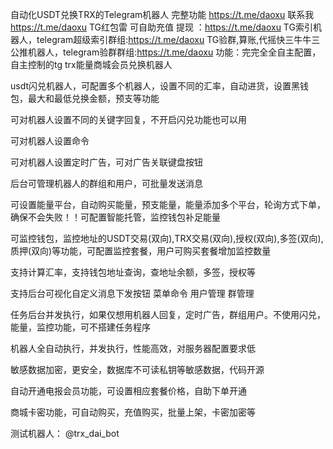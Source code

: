 自动化USDT兑换TRX的Telegram机器人 完整功能 https://t.me/daoxu
联系我 https://t.me/daoxu
TG红包雷 可自助充值 提现 ：https://t.me/daoxu
TG索引机器人，telegram超级索引群组:https://t.me/daoxu
TG验群,算账,代摇快三牛牛三公推机器人，telegram验群群组:https://t.me/daoxu
功能：完完全全自主配置，自主控制的tg trx能量商城会员兑换机器人

usdt闪兑机器人，可配置多个机器人，设置不同的汇率，自动进货，设置黑钱包，最大和最低兑换金额，预支等功能

可对机器人设置不同的关键字回复，不开启闪兑功能也可以用

可对机器人设置命令

可对机器人设置定时广告，可对广告关联键盘按钮

后台可管理机器人的群组和用户，可批量发送消息

可设置能量平台，自动购买能量，预支能量，能量添加多个平台，轮询方式下单，确保不会失败！！可配置智能托管，监控钱包补足能量

可监控钱包，监控地址的USDT交易(双向),TRX交易(双向),授权(双向),多签(双向),质押(双向)等功能，可配置监控套餐，用户可购买套餐增加监控数量

支持计算汇率，支持钱包地址查询，查地址余额，多签，授权等

支持后台可视化自定义消息下发按钮 菜单命令 用户管理 群管理

任务后台并发执行，如果仅想用机器人回复，定时广告，群组用户。不使用闪兑，能量，监控功能，可不搭建任务程序

机器人全自动执行，并发执行，性能高效，对服务器配置要求低

敏感数据加密，更安全，数据库不可读私钥等敏感数据，代码开源

自动开通电报会员功能，可设置相应套餐价格，自助下单开通

商城卡密功能，可自动购买，充值购买，批量上架，卡密加密等

测试机器人： @trx_dai_bot
